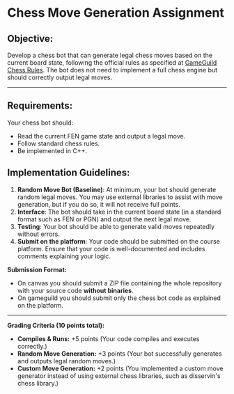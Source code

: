 # **Chess Move Generation Assignment**

## **Objective:**  
Develop a chess bot that can generate legal chess moves based on the current board state, following the official rules as specified at [GameGuild Chess Rules](https://gameguild.gg/chess). The bot does not need to implement a full chess engine but should correctly output legal moves.

---

## **Requirements:**  

Your chess bot should:

- Read the current FEN game state and output a legal move.
- Follow standard chess rules.
- Be implemented in C++.

## **Implementation Guidelines:**

1. **Random Move Bot (Baseline)**: At minimum, your bot should generate random legal moves. You may use external libraries to assist with move generation, but if you do so, it will not receive full points.
2. **Interface**: The bot should take in the current board state (in a standard format such as FEN or PGN) and output the next legal move.
3. **Testing**: Your bot should be able to generate valid moves repeatedly without errors.
4. **Submit on the platform**: Your code should be submitted on the course platform. Ensure that your code is well-documented and includes comments explaining your logic.

**Submission Format:**
- On canvas you should submit a ZIP file containing the whole repository with your source code **without binaries**. 
- On gameguild you should submit only the chess bot code as explained on the platform.

---

**Grading Criteria (10 points total):**
- **Compiles & Runs:** +5 points (Your code compiles and executes correctly.)
- **Random Move Generation:** +3 points (Your bot successfully generates and outputs legal random moves.)
- **Custom Move Generation:** +2 points (You implemented a custom move generator instead of using external chess libraries, such as disservin's chess library.)
